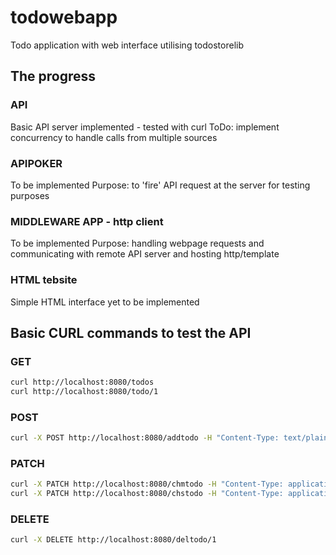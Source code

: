# todowebapp

Todo application with web interface utilising todostorelib

## The progress

### API

Basic API server implemented - tested with curl
ToDo: implement concurrency to handle calls from multiple sources

### APIPOKER

To be implemented
Purpose: to 'fire' API request at the server for testing purposes

### MIDDLEWARE APP - http client

To be implemented
Purpose: handling webpage requests and communicating with remote API server and hosting http/template

### HTML tebsite

Simple HTML interface yet to be implemented

## Basic CURL commands to test the API

### GET

```bash
curl http://localhost:8080/todos
curl http://localhost:8080/todo/1
```

### POST

```bash
curl -X POST http://localhost:8080/addtodo -H "Content-Type: text/plain" -d "some todo message"
```

### PATCH

```bash
curl -X PATCH http://localhost:8080/chmtodo -H "Content-Type: application/json" -d '{"Id": 1, "Msg": "some new todo message"}'
curl -X PATCH http://localhost:8080/chstodo -H "Content-Type: application/json" -d '{"Id": 1, "Stat": "active"}'
```

### DELETE

```bash
curl -X DELETE http://localhost:8080/deltodo/1
```
